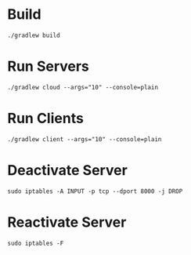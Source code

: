 # Build
``` ./gradlew build ```

# Run Servers
``` ./gradlew cloud --args="10" --console=plain ```

# Run Clients
``` ./gradlew client --args="10" --console=plain ```

# Deactivate Server
``` sudo iptables -A INPUT -p tcp --dport 8000 -j DROP ```

# Reactivate Server
``` sudo iptables -F ```